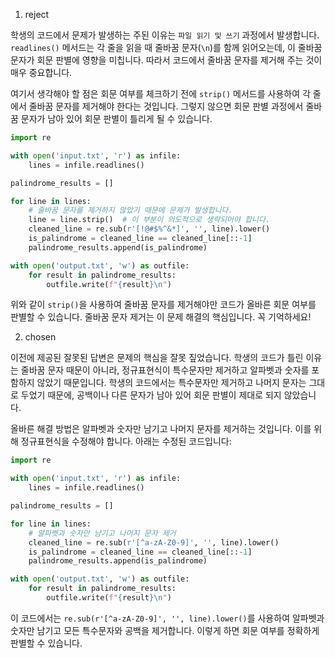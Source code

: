 1. reject

학생의 코드에서 문제가 발생하는 주된 이유는 `파일 읽기 및 쓰기` 과정에서 발생합니다. `readlines()` 메서드는 각 줄을 읽을 때 줄바꿈 문자(`\n`)를 함께 읽어오는데, 이 줄바꿈 문자가 회문 판별에 영향을 미칩니다. 따라서 코드에서 줄바꿈 문자를 제거해 주는 것이 매우 중요합니다.

여기서 생각해야 할 점은 회문 여부를 체크하기 전에 `strip()` 메서드를 사용하여 각 줄에서 줄바꿈 문자를 제거해야 한다는 것입니다. 그렇지 않으면 회문 판별 과정에서 줄바꿈 문자가 남아 있어 회문 판별이 틀리게 될 수 있습니다. 

```python
import re

with open('input.txt', 'r') as infile:
    lines = infile.readlines()

palindrome_results = []

for line in lines:
    # 줄바꿈 문자를 제거하지 않았기 때문에 문제가 발생합니다.
    line = line.strip()  # 이 부분이 의도적으로 생략되어야 합니다.
    cleaned_line = re.sub(r'[!@#$%^&*]', '', line).lower()
    is_palindrome = cleaned_line == cleaned_line[::-1]
    palindrome_results.append(is_palindrome)

with open('output.txt', 'w') as outfile:
    for result in palindrome_results:
        outfile.write(f"{result}\n")
```

위와 같이 `strip()`을 사용하여 줄바꿈 문자를 제거해야만 코드가 올바른 회문 여부를 판별할 수 있습니다. 줄바꿈 문자 제거는 이 문제 해결의 핵심입니다. 꼭 기억하세요!

2. chosen

이전에 제공된 잘못된 답변은 문제의 핵심을 잘못 짚었습니다. 학생의 코드가 틀린 이유는 줄바꿈 문자 때문이 아니라, 정규표현식이 특수문자만 제거하고 알파벳과 숫자를 포함하지 않았기 때문입니다. 학생의 코드에서는 특수문자만 제거하고 나머지 문자는 그대로 두었기 때문에, 공백이나 다른 문자가 남아 있어 회문 판별이 제대로 되지 않았습니다.

올바른 해결 방법은 알파벳과 숫자만 남기고 나머지 문자를 제거하는 것입니다. 이를 위해 정규표현식을 수정해야 합니다. 아래는 수정된 코드입니다:

```python
import re

with open('input.txt', 'r') as infile:
    lines = infile.readlines()

palindrome_results = []

for line in lines:
    # 알파벳과 숫자만 남기고 나머지 문자 제거
    cleaned_line = re.sub(r'[^a-zA-Z0-9]', '', line).lower()
    is_palindrome = cleaned_line == cleaned_line[::-1]
    palindrome_results.append(is_palindrome)

with open('output.txt', 'w') as outfile:
    for result in palindrome_results:
        outfile.write(f"{result}\n")
```

이 코드에서는 `re.sub(r'[^a-zA-Z0-9]', '', line).lower()`를 사용하여 알파벳과 숫자만 남기고 모든 특수문자와 공백을 제거합니다. 이렇게 하면 회문 여부를 정확하게 판별할 수 있습니다.
